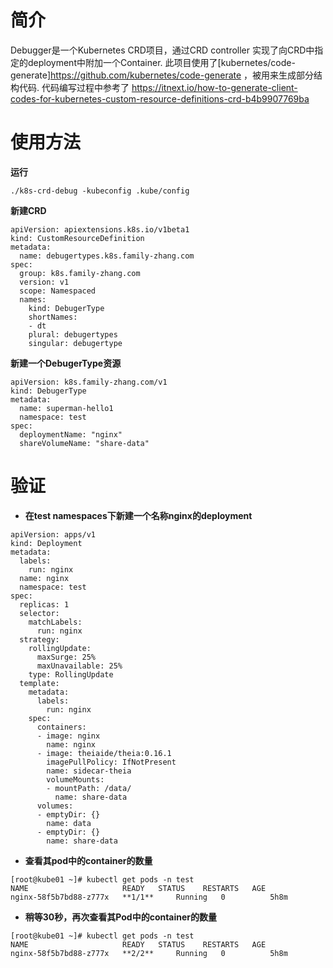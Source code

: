 # 简介 
Debugger是一个Kubernetes CRD项目，通过CRD controller 实现了向CRD中指定的deployment中附加一个Container.
此项目使用了[kubernetes/code-generate]https://github.com/kubernetes/code-generate ，被用来生成部分结构代码.
代码编写过程中参考了
https://itnext.io/how-to-generate-client-codes-for-kubernetes-custom-resource-definitions-crd-b4b9907769ba


# 使用方法
**运行**
```
./k8s-crd-debug -kubeconfig .kube/config
```
**新建CRD**
```
apiVersion: apiextensions.k8s.io/v1beta1
kind: CustomResourceDefinition
metadata:  
  name: debugertypes.k8s.family-zhang.com
spec:  
  group: k8s.family-zhang.com
  version: v1
  scope: Namespaced  
  names:    
    kind: DebugerType
    shortNames: 
    - dt
    plural: debugertypes
    singular: debugertype
```

**新建一个DebugerType资源**

```
apiVersion: k8s.family-zhang.com/v1
kind: DebugerType
metadata: 
  name: superman-hello1
  namespace: test
spec:
  deploymentName: "nginx"
  shareVolumeName: "share-data"
```

# 验证
+ **在test namespaces下新建一个名称nginx的deployment**
```
apiVersion: apps/v1
kind: Deployment
metadata:
  labels:
    run: nginx
  name: nginx
  namespace: test
spec:
  replicas: 1
  selector:
    matchLabels:
      run: nginx
  strategy:
    rollingUpdate:
      maxSurge: 25%
      maxUnavailable: 25%
    type: RollingUpdate
  template:
    metadata:
      labels:
        run: nginx
    spec:
      containers:
      - image: nginx
        name: nginx
      - image: theiaide/theia:0.16.1
        imagePullPolicy: IfNotPresent
        name: sidecar-theia
        volumeMounts:
        - mountPath: /data/
          name: share-data
      volumes:
      - emptyDir: {}
        name: data
      - emptyDir: {}
        name: share-data
```
+ **查看其pod中的container的数量**
```
[root@kube01 ~]# kubectl get pods -n test
NAME                     READY   STATUS    RESTARTS   AGE
nginx-58f5b7bd88-z777x   **1/1**     Running   0          5h8m
```
+ **稍等30秒，再次查看其Pod中的container的数量**
```
[root@kube01 ~]# kubectl get pods -n test
NAME                     READY   STATUS    RESTARTS   AGE
nginx-58f5b7bd88-z777x   **2/2**     Running   0          5h8m
```
